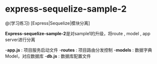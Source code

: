 # express-sequelize-sample-2

@(学习练习) [Express|Sequelize|模块分离]


**Express-sequelize-sample-2**是对sample1的升级，将route , model , app server进行分离

-**app.js** : 项目服务启动文件 
-**routes** : 项目路由分发控制
-**models** : 数据字典Model，对应数据库
-**db.js** : 数据库配置文件

